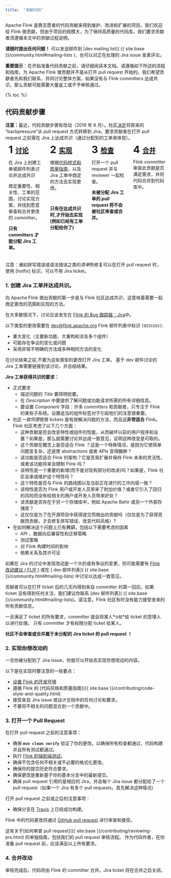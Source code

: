 ```yaml
---
title:  "贡献代码"
---
```


Apache Flink 是靠志愿者的代码贡献来得到维护、改进和扩展的项目。我们欢迎给 Flink 做贡献，但由于项目的规模大，为了保持高质量的代码库，我们要求贡献者须遵循本文中的贡献过程说明。

**请随时提出任何问题！** 可以发送邮件到 [dev mailing list]( {{ site.base }}/community.html#mailing-lists )，也可以对正在处理的 Jira issue 发表评论。

**重要提示**：在开始准备代码贡献之前，请仔细阅读本文档。请遵循如下所述的流程和指南，为 Apache Flink 做贡献并不是从打开 pull request 开始的。我们希望贡献者先和我们联系，共同讨论整体方案。如果没有与 Flink committers 达成共识，那么贡献可能需要大量返工或不予审核通过。



{% toc %}

## 代码贡献步骤

<style>
.contribute-grid {
  margin-bottom: 10px;
  display: flex;
  flex-direction: column;
  margin-left: -2px;
  margin-right: -2px;
}

.contribute-grid .column {
  margin-top: 4px;
  padding: 0 2px;
}

@media only screen and (min-width: 480px) {
  .contribute-grid {
    flex-direction: row;
    flex-wrap: wrap;
  }

  .contribute-grid .column {
    flex: 0 0 50%;
  }

  .contribute-grid .column {
    margin-top: 4px;
  }
}

@media only screen and (min-width: 960px) {
  .contribute-grid {
    flex-wrap: nowrap;
  }

  .contribute-grid .column {
    flex: 0 0 25%;
  }

}

.contribute-grid .panel {
  height: 100%;
  margin: 0;
}

.contribute-grid .panel-body {
  padding: 10px;
}

.contribute-grid h2 {
  margin: 0 0 10px 0;
  padding: 0;
  display: flex;
  align-items: flex-start;
}

.contribute-grid .number {
  margin-right: 0.25em;
  font-size: 1.5em;
  line-height: 0.9;
}
</style>


<div class="alert alert-warning" role="alert">
    <b>注意：</b>最近，代码贡献步骤有改动（2019 年 6 月）。社区<a href="https://lists.apache.org/thread.html/1e2b85d0095331606ad0411ca028f061382af08138776146589914f8@%3Cdev.flink.apache.org%3E">决定</a>将原来的 “backpressure”从 pull request 方式转移到 Jira，要求贡献者在打开 pull request 之前需在 Jira 上达成共识（通过分配到的工单来体现）。
</div>


<div class="contribute-grid">
  <div class="column">
    <div class="panel panel-default">
      <div class="panel-body">
        <h2><span class="number">1</span><a href="#consensus">讨论</a></h2>
        <p>在 Jira 上创建工单或邮件列表讨论并达成共识</p>
        <p>商定重要性、相关性、工单的范围，讨论实现方案，并找到愿意审查和合并更改的 committer。</p>
        <p><b>只有 committers 才能分配 Jira 工单。</b></p>
      </div>
    </div>
  </div>
  <div class="column">
    <div class="panel panel-default">
      <div class="panel-body">
        <h2><span class="number">2</span><a href="#implement">实现</a></h2>
        <p>根据<a href="{{ site.base }}/contributing/code-style-and-quality.html">代码样式和质量指南</a>，以及 Jira 工单中商定的方法去实现更改。</p> <br />
        <p><b>只有在达成共识时,才开始去实现(例如已经有工单分配给你了)</b></p>
      </div>
    </div>
  </div>
  <div class="column">
    <div class="panel panel-default">
      <div class="panel-body">
        <h2><span class="number">3</span><a href="#review">检查</a></h2>
        <p>打开一个 pull request 并与 reviewer 一起检查。</p>
        <p><b>未被分配 Jira 工单的 pull request 将不会被社区审查或合并。</b></p>
      </div>
    </div>
  </div>
  <div class="column">
    <div class="panel panel-default">
      <div class="panel-body">
        <h2><span class="number">4</span><a href="#merge">合并</a></h2>
        <p> Flink committer 审查此贡献是否满足需求，并将代码合并到代码库中。</p>
      </div>
    </div>
  </div>
</div>

<div class="row">
  <div class="col-sm-12">
    <div class="panel panel-default">
      <div class="panel-body">
        注意：诸如拼写错误或语法错误之类的<i>简单</i>热修复可以在打开 pull request 时，使用 [hotfix] 标识，可以不用 Jira ticket。
      </div>
    </div>
  </div>
</div>



<a name="达成共识"></a>

### 1. 创建 Jira 工单并达成共识。


向 Apache Flink 做出贡献的第一步是与 Flink 社区达成共识，这意味着需要一起商定更改的范围和实现的方法。

在大多数情况下，讨论应该发生在 [Flink 的 Bug 跟踪器：Jira](https://issues.apache.org/jira/projects/FLINK/summary)中。

以下类型的更改需要在 dev@flink.apache.org Flink 邮件列表中标识 `[DISCUSS]`:

 - 重大变化（主要新功能、大重构和涉及多个组件）
 - 可能存在争议的变化或问题
 - 采用非常不明确的方法或多种相同方法的变化

 在讨论结束之前,不要为这些类型的更改打开 Jira 工单。
 基于 dev 邮件讨论的 Jira 工单需要链接到该讨论，并总结结果。



**Jira 工单获得共识的要求：**

  - 正式要求
     - 描述问题的 *Title* 要简明扼要。
     - 在 *Description* 中要提供了解问题或功能请求所需的所有详细信息。
     - 要设置 *Component* 字段：许多 committers 和贡献者，只专注于 Flink 的某些子系统。设置适当的组件标签对于引起他们的注意很重要。
  - 社区*一致同意*使用 tickets 是有效解决问题的方法，而且这**非常适合** Flink。 
    Flink 社区考虑了以下几个方面：
     - 这种贡献是否会改变特性或组件的性能，从而破坏以前的用户程序和设置？如果是，那么就需要讨论并达成一致意见，证明这种改变是可取的。
     - 这个贡献在概念上是否适合 Flink ？这是一个特殊情况，是因为它使简单问题变复杂，还是使 abstractions 或者 APIs 变得臃肿？
     - 该功能是否适合 Flink 的架构？它是否易扩展并保持 Flink 未来的灵活性，或者该功能将来会限制 Flink 吗？
     - 该特性是一个重要的新增(而不是对现有部分的改进)吗？如果是，Flink 社区会承诺维护这个特性吗？
     - 这个特性是否与 Flink 的路线图以及当前正在进行的工作内容一致？
     - 该特性是否为 Flink 用户或开发人员带来了附加价值？或者它引入了回归的风险而没有给相关的用户或开发人员带来好处？
     - 该贡献是否存在于另一个存储库中，例如 Apache Bahir 或另一个外部存储库？
     - 这仅仅是为了在开源项目中获得提交而做出的贡献吗（仅仅是为了获得贡献而贡献，才去修复拼写错误、改变代码风格）?
  - 在如何解决这个问题上已有**共识**，包括以下需要考虑的因素
    - API 、数据向后兼容性和迁移策略
    - 测试策略
    - 对 Flink 构建时间的影响
    - 依赖关系及其许可证

如果在 Jira 的讨论中发现改动是一个大的或有争议的变更，则可能需要有 [Flink 改动建议 ( FLIP )](https://cwiki.apache.org/confluence/display/FLINK/Flink+Improvement+Proposals) 或在 [ dev 邮件列表]( {{ site.base }}/community.html#mailing-lists) 中讨论以达成一致意见。

贡献者可以在打开 ticket 后的几天内得到来自 committer 的第一回应。如果 ticket 没有得到任何关注，我们建议你联系 [dev 邮件列表]( {{ site.base }}/community.html#mailing-lists)。请注意，Flink 社区有时没有能力接受发来的所有贡献信息。


一旦满足了 ticket 的所有要求，committer 就会将某人*`分配`*给 ticket 的受理人以进行处理。
只有 committer 才有权限分配 ticket 给某人。

**社区不会审查或合并属于未分配的 Jira ticket 的 pull request ！**


<a name="实现"></a>

### 2. 实现你想改动的

一旦你被分配到了 Jira issue，你就可以开始去实现你想改动的内容。

以下是在实现时要注意的一些要点：

- [设置 Flink 的开发环境](https://cwiki.apache.org/confluence/display/FLINK/Setting+up+a+Flink+development+environment)
- 遵循 Flink 的 [代码风格和质量指南]({{ site.base }}/contributing/code-style-and-quality.html)
- 接受来自 Jira issue 或设计文档中的任何讨论和要求。
- 不要将不相关的问题混合到一个贡献中。


<a name="审查"></a>

### 3. 打开一个 Pull Request

在打开 pull request 之前的注意事项：

 - 确保 **`mvn clean verify`** 验证了你的更改，以确保所有检查都通过，代码构建并且所有测试都通过。
 - 执行 [Flink 的端到端测试](https://github.com/apache/flink/tree/master/flink-end-to-end-tests#running-tests)。
 - 确保不包含任何不相关或不必要的格式化更改。
 - 确保你的提交历史符合要求。
 - 确保更改是重新基于你的基本分支中的最新提交。
 - 确保 pull request 引用的是相应的 Jira，并且每个 Jira issue 都分配给了一个 pull request（如果一个 Jira 有多个 pull requests，首先解决这种情况）

 打开 pull request 之前或之后的注意事项：

 - 确保分支在  [Travis](https://travis-ci.org/) 上已经成功构建。

Flink 中的代码更改将通过 [GitHub pull request](https://help.github.com/en/articles/creating-a-pull-request) 进行审查和接受。

这有关于[如何审查 pull request]({{ site.base }}/contributing/reviewing-prs.html) 的单独指南，包括我们的 pull request 审核流程。 作为代码作者，在你准备 pull request 前，应该满足以上所有要求。







<a name="合并"></a>

### 4. 合并改动

审核完成后，代码将由 Flink 的 committer 合并。Jira ticket 将在合并之后关闭。

